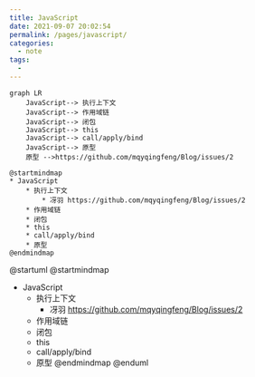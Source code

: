 ```yaml
---
title: JavaScript
date: 2021-09-07 20:02:54
permalink: /pages/javascript/
categories:
  - note
tags:
  -
---
```


```mermaid
graph LR
	JavaScript--> 执行上下文
	JavaScript--> 作用域链
	JavaScript--> 闭包
	JavaScript--> this
	JavaScript--> call/apply/bind
	JavaScript--> 原型
	原型 -->https://github.com/mqyqingfeng/Blog/issues/2
```


```plantuml
@startmindmap
* JavaScript
	* 执行上下文
		* 冴羽 https://github.com/mqyqingfeng/Blog/issues/2
	* 作用域链
	* 闭包
	* this
	* call/apply/bind
	* 原型
@endmindmap
```
@startuml
@startmindmap
* JavaScript
	* 执行上下文
		* 冴羽 https://github.com/mqyqingfeng/Blog/issues/2
	* 作用域链
	* 闭包
	* this
	* call/apply/bind
	* 原型
@endmindmap
@enduml